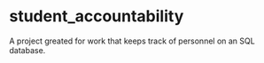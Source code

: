 # student_accountability
A project greated for work that keeps track of personnel on an SQL database.
